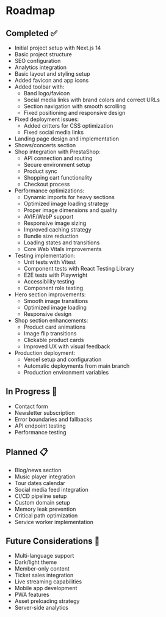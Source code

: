 # Roadmap

## Completed ✅
- Initial project setup with Next.js 14
- Basic project structure
- SEO configuration
- Analytics integration
- Basic layout and styling setup
- Added favicon and app icons
- Added toolbar with:
  - Band logo/favicon
  - Social media links with brand colors and correct URLs
  - Section navigation with smooth scrolling
  - Fixed positioning and responsive design
- Fixed deployment issues:
  - Added critters for CSS optimization
  - Fixed social media links
- Landing page design and implementation
- Shows/concerts section
- Shop integration with PrestaShop:
  - API connection and routing
  - Secure environment setup
  - Product sync
  - Shopping cart functionality
  - Checkout process
- Performance optimizations:
  - Dynamic imports for heavy sections
  - Optimized image loading strategy
  - Proper image dimensions and quality
  - AVIF/WebP support
  - Responsive image sizing
  - Improved caching strategy
  - Bundle size reduction
  - Loading states and transitions
  - Core Web Vitals improvements
- Testing implementation:
  - Unit tests with Vitest
  - Component tests with React Testing Library
  - E2E tests with Playwright
  - Accessibility testing
  - Component role testing
- Hero section improvements:
  - Smooth image transitions
  - Optimized image loading
  - Responsive design
- Shop section enhancements:
  - Product card animations
  - Image flip transitions
  - Clickable product cards
  - Improved UX with visual feedback
- Production deployment:
  - Vercel setup and configuration
  - Automatic deployments from main branch
  - Production environment variables

## In Progress 🚧
- Contact form
- Newsletter subscription
- Error boundaries and fallbacks
- API endpoint testing
- Performance testing

## Planned 📋
- Blog/news section
- Music player integration
- Tour dates calendar
- Social media feed integration
- CI/CD pipeline setup
- Custom domain setup
- Memory leak prevention
- Critical path optimization
- Service worker implementation

## Future Considerations 🤔
- Multi-language support
- Dark/light theme
- Member-only content
- Ticket sales integration
- Live streaming capabilities
- Mobile app development
- PWA features
- Asset preloading strategy
- Server-side analytics 